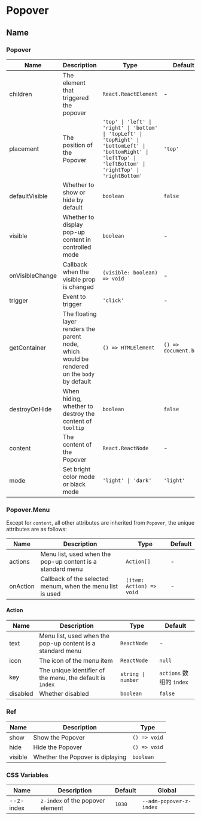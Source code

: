 # Popover

<code src="./demos/index.tsx"></code>

## Name

### Popover

| Name            | Description                                                                                  | Type                                                                                                                                                             | Default               |
| --------------- | -------------------------------------------------------------------------------------------- | ---------------------------------------------------------------------------------------------------------------------------------------------------------------- | --------------------- |
| children        | The element that triggered the popover                                                       | `React.ReactElement`                                                                                                                                             | -                     |
| placement       | The position of the Popover                                                                  | `'top' \| 'left' \| 'right' \| 'bottom' \| 'topLeft' \| 'topRight' \| 'bottomLeft' \| 'bottomRight' \| 'leftTop' \| 'leftBottom' \| 'rightTop' \| 'rightBottom'` | `'top'`               |
| defaultVisible  | Whether to show or hide by default                                                           | `boolean`                                                                                                                                                        | `false`               |
| visible         | Whether to display pop-up content in controlled mode                                         | `boolean`                                                                                                                                                        | -                     |
| onVisibleChange | Callback when the visible prop is changed                                                    | `(visible: boolean) => void`                                                                                                                                     | -                     |
| trigger         | Event to trigger                                                                             | `'click'`                                                                                                                                                        | -                     |
| getContainer    | The floating layer renders the parent node, which would be rendered on the `body` by default | `() => HTMLElement`                                                                                                                                              | `() => document.body` |
| destroyOnHide   | When hiding, whether to destroy the content of `tooltip`                                     | `boolean`                                                                                                                                                        | `false`               |
| content         | The content of the Popover                                                                   | `React.ReactNode`                                                                                                                                                | -                     |
| mode            | Set bright color mode or black mode                                                          | `'light' \| 'dark'`                                                                                                                                              | `'light'`             |

### Popover.Menu

Except for `content`, all other attributes are inherited from `Popover`, the unique attributes are as follows:

| Name     | Description                                                | Type                     | Default |
| -------- | ---------------------------------------------------------- | ------------------------ | ------- |
| actions  | Menu list, used when the pop-up content is a standard menu | `Action[]`               | -       |
| onAction | Callback of the selected menum, when the menu list is used | `(item: Action) => void` | -       |

#### Action

| Name     | Description                                                | Type               | Default                  |
| -------- | ---------------------------------------------------------- | ------------------ | ------------------------ |
| text     | Menu list, used when the pop-up content is a standard menu | `ReactNode`        | -                        |
| icon     | The icon of the menu item                                  | `ReactNode`        | `null`                   |
| key      | The unique identifier of the menu, the default is `index`  | `string \| number` | `actions` 数组的 `index` |
| disabled | Whether disabled                                           | `boolean`          | `false`                  |

### Ref

| Name    | Description                      | Type         |
| ------- | -------------------------------- | ------------ |
| show    | Show the Popover                 | `() => void` |
| hide    | Hide the Popover                 | `() => void` |
| visible | Whether the Popover is diplaying | `boolean`    |

### CSS Variables

| Name      | Description                      | Default | Global                  |
| --------- | -------------------------------- | ------- | ----------------------- |
| --z-index | `z-index` of the popover element | `1030`  | `--adm-popover-z-index` |
